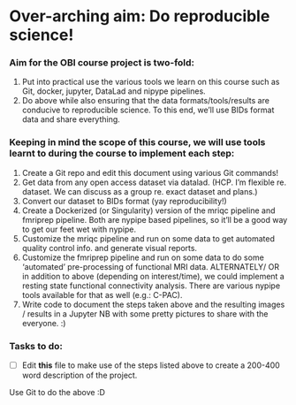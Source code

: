 # Over-arching aim:  Do reproducible science! 
### Aim for the OBI course project is two-fold: 
1. Put into practical use the various tools we learn on this course such as Git, docker, jupyter, DataLad and nipype pipelines.
2. Do above while also ensuring that the data formats/tools/results are conducive to reproducible science. To this end, we’ll use BIDs format data and share everything.

### Keeping in mind the scope of this course, we will use tools learnt to during the course to implement each step:
1. Create a Git repo and edit this document using various Git commands!
2. Get data from any open access dataset via datalad. (HCP. I’m flexible re. dataset. 
   We can discuss as a group re. exact dataset and plans.)
3. Convert our dataset to BIDs format (yay reproducibility!)
4. Create a Dockerized (or Singularity) version of the mriqc pipeline and fmriprep pipeline. 
   Both are nypipe based pipelines, so it’ll be a good way to get our feet wet with nypipe.
5. Customize the mriqc pipeline and run on some data to get automated quality control info. and generate visual reports. 
6. Customize the fmriprep pipeline and run on some data to do some ‘automated’ pre-processing of functional MRI data. 
ALTERNATELY/ OR in addition to above (depending on interest/time), we could implement a resting state functional connectivity analysis. 
There are various nypipe tools available for that as well (e.g.: C-PAC). 
7. Write code to document the steps taken above and the resulting images / results in a Jupyter NB with some pretty pictures to share with the everyone. :)

### Tasks to do:

- [ ] Edit **this** file to make use of the steps listed above to create a 200-400 word description of the project. 

Use Git to do the above :D
